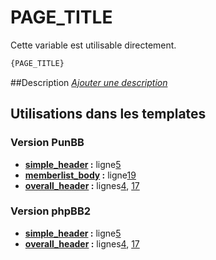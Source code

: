 # PAGE_TITLE


Cette variable est utilisable directement.

```html
{PAGE_TITLE}
```

##Description
[*Ajouter une description*](https://fa-tvars.appspot.com/var/PAGE_TITLE)

## Utilisations dans les templates

### Version PunBB
* __[simple_header](../tpl/var/punbb/simple_header.md#readme) :__ ligne[5](../tpl/src/punbb/simple_header.tpl#L5)
* __[memberlist_body](../tpl/var/punbb/memberlist_body.md#readme) :__ ligne[19](../tpl/src/punbb/memberlist_body.tpl#L19)
* __[overall_header](../tpl/var/punbb/overall_header.md#readme) :__ lignes[4](../tpl/src/punbb/overall_header.tpl#L4), [17](../tpl/src/punbb/overall_header.tpl#L17)

### Version phpBB2
* __[simple_header](../tpl/var/subsilver/simple_header.md#readme) :__ ligne[5](../tpl/src/subsilver/simple_header.tpl#L5)
* __[overall_header](../tpl/var/subsilver/overall_header.md#readme) :__ lignes[4](../tpl/src/subsilver/overall_header.tpl#L4), [17](../tpl/src/subsilver/overall_header.tpl#L17)
